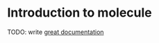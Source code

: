 # Introduction to molecule

TODO: write [great documentation](http://jacobian.org/writing/what-to-write/)
